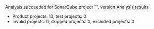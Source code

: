 Analysis succeeded for SonarQube project "", version  [Analysis results](http://ec2-18-232-102-228.compute-1.amazonaws.com:9000/dashboard/index/PremiosBelcorp)
- Product projects: 13, test projects: 0
- Invalid projects: 0, skipped projects: 0, excluded projects: 0
